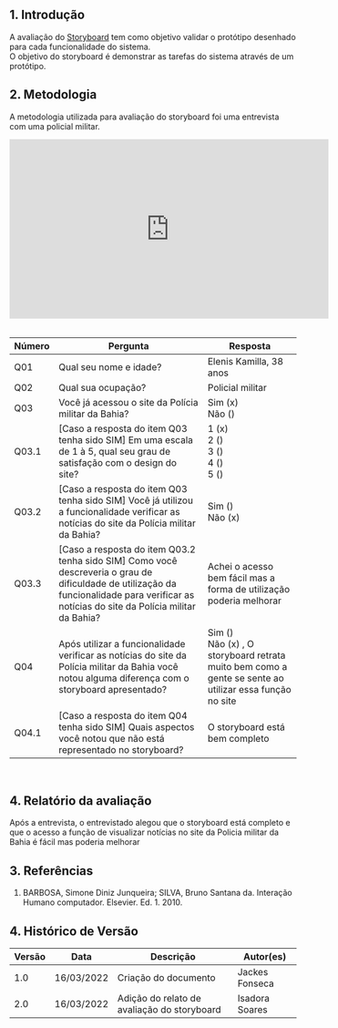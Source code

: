 ## 1. Introdução

A avaliação do [Storyboard](https://interacao-humano-computador.github.io/2021.2-PMBA/#/docs/analise_requisitos/contexto_uso/storyboard) tem como objetivo validar o protótipo desenhado para cada funcionalidade do sistema.<br/>
O objetivo do storyboard é demonstrar as tarefas do sistema através de um protótipo.

## 2. Metodologia

A metodologia utilizada para avaliação do storyboard foi uma entrevista com uma policial militar.
<br/>

<center>
<iframe width="560" height="315" src="https://www.youtube.com/embed/9P5nh9uxIyA" title="YouTube video player" frameborder="0" allow="accelerometer; autoplay; clipboard-write; encrypted-media; gyroscope; picture-in-picture" allowfullscreen></iframe>
</center>
<br/>

| Número | Pergunta                                                                                                                                                                                   | Resposta                                                                                                   |
| ------ | ------------------------------------------------------------------------------------------------------------------------------------------------------------------------------------------ | ---------------------------------------------------------------------------------------------------------- |
| Q01    | Qual seu nome e idade?                                                                                                                                                                     | Elenis Kamilla, 38 anos                                                                                    |
| Q02    | Qual sua ocupação?                                                                                                                                                                         | Policial militar                                                                                           |
| Q03    | Você já acessou o site da Polícia militar da Bahia?                                                                                                                                        | Sim (x) <br> Não ()                                                                                        |
| Q03.1  | [Caso a resposta do item Q03 tenha sido SIM] Em uma escala de 1 à 5, qual seu grau de satisfação com o design do site?                                                                     | 1 (x) <br> 2 () <br> 3 () <br> 4 () <br> 5 ()                                                              |
| Q03.2  | [Caso a resposta do item Q03 tenha sido SIM] Você já utilizou a funcionalidade verificar as notícias do site da Polícia militar da Bahia?                                                  | Sim () <br> Não (x)                                                                                        |
| Q03.3  | [Caso a resposta do item Q03.2 tenha sido SIM] Como você descreveria o grau de dificuldade de utilização da funcionalidade para verificar as notícias do site da Polícia militar da Bahia? | Achei o acesso bem fácil mas a forma de utilização poderia melhorar                                        |
| Q04    | Após utilizar a funcionalidade verificar as notícias do site da Polícia militar da Bahia você notou alguma diferença com o storyboard apresentado?                                         | Sim () <br> Não (x) , O storyboard retrata muito bem como a gente se sente ao utilizar essa função no site |
| Q04.1  | [Caso a resposta do item Q04 tenha sido SIM] Quais aspectos você notou que não está representado no storyboard?                                                                            | O storyboard está bem completo                                                                             |

<br/>

## 4. Relatório da avaliação

Após a entrevista, o entrevistado alegou que o storyboard está completo e que o acesso a função de visualizar notícias no site da Policia militar da Bahia é fácil mas poderia melhorar
<br/>

## 3. Referências

1. BARBOSA, Simone Diniz Junqueira; SILVA, Bruno Santana da. Interação Humano computador. Elsevier. Ed. 1. 2010.
   <br/>

## 4. Histórico de Versão

| Versão | Data       | Descrição                                   | Autor(es)      |
| ------ | ---------- | ------------------------------------------- | -------------- |
| 1.0    | 16/03/2022 | Criação do documento                        | Jackes Fonseca |
| 2.0    | 16/03/2022 | Adição do relato de avaliação do storyboard | Isadora Soares |
